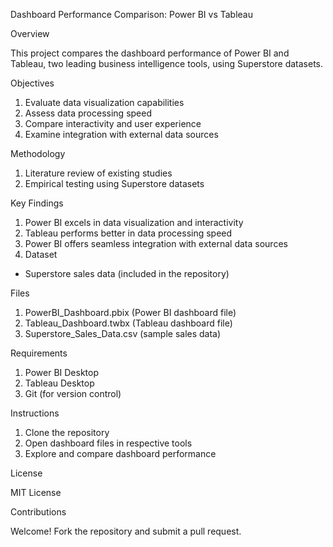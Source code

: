 Dashboard Performance Comparison: Power BI vs Tableau

Overview

This project compares the dashboard performance of Power BI and Tableau, two leading business intelligence tools, using Superstore datasets.

Objectives

1. Evaluate data visualization capabilities
2. Assess data processing speed
3. Compare interactivity and user experience
4. Examine integration with external data sources

Methodology

1. Literature review of existing studies
2. Empirical testing using Superstore datasets

Key Findings

1. Power BI excels in data visualization and interactivity
2. Tableau performs better in data processing speed
3. Power BI offers seamless integration with external data sources
4. Dataset

- Superstore sales data (included in the repository)

Files

1. PowerBI_Dashboard.pbix (Power BI dashboard file)
2. Tableau_Dashboard.twbx (Tableau dashboard file)
3. Superstore_Sales_Data.csv (sample sales data)

Requirements

1. Power BI Desktop
2. Tableau Desktop
3. Git (for version control)

Instructions

1. Clone the repository
2. Open dashboard files in respective tools
3. Explore and compare dashboard performance

License

MIT License

Contributions

Welcome! Fork the repository and submit a pull request.




